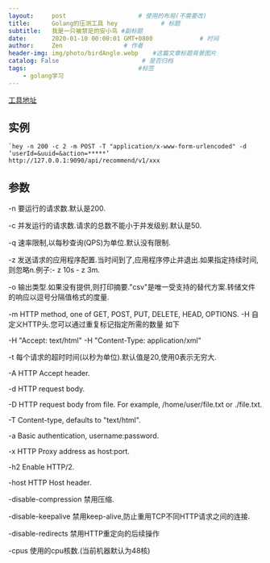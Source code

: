 ```yaml
---
layout:     post                    # 使用的布局(不需要改)
title:      Golang的压测工具 hey            # 标题
subtitle:   我是一只被禁足的安小鸟 #副标题
date:       2020-01-10 00:00:01 GMT+0800             # 时间
author:     Zen                 # 作者
header-img: img/photo/birdAngle.webp    #这篇文章标题背景图片
catalog: False                       # 是否归档
tags:                               #标签
    - golang学习
---
```


[工具地址](https://github.com/rakyll/hey)

## 实例
```
`hey -n 200 -c 2 -m POST -T "application/x-www-form-urlencoded" -d ‘userId=&uuid=&action=*****’ http://127.0.0.1:9090/api/recommend/v1/xxx
```
## 参数
-n 要运行的请求数.默认是200.

-c 并发运行的请求数.请求的总数不能小于并发级别.默认是50.

-q 速率限制,以每秒查询(QPS)为单位.默认没有限制.

-z 发送请求的应用程序配置.当时间到了,应用程序停止并退出.如果指定持续时间,则忽略n.例子:- z 10s - z 3m.

-o 输出类型.如果没有提供,则打印摘要."csv"是唯一受支持的替代方案.转储文件的响应以逗号分隔值格式的度量.

-m HTTP method, one of GET, POST, PUT, DELETE, HEAD, OPTIONS.
-H 自定义HTTP头.您可以通过重复标记指定所需的数量 如下

-H "Accept: text/html" -H "Content-Type: application/xml"

-t 每个请求的超时时间(以秒为单位).默认值是20,使用0表示无穷大.

-A HTTP Accept header.

-d HTTP request body.

-D HTTP request body from file. For example, /home/user/file.txt or ./file.txt.

-T Content-type, defaults to "text/html".

-a Basic authentication, username:password.

-x HTTP Proxy address as host:port.

-h2 Enable HTTP/2.

-host HTTP Host header.

-disable-compression 禁用压缩.

-disable-keepalive 禁用keep-alive,防止重用TCP不同HTTP请求之间的连接.

-disable-redirects 禁用HTTP重定向的后续操作

-cpus 使用的cpu核数.(当前机器默认为48核)
